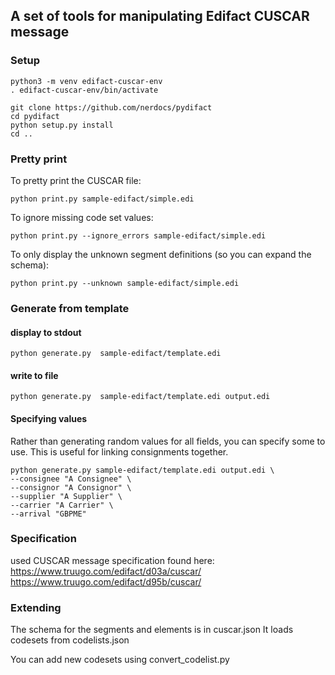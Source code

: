 ## A set of tools for manipulating Edifact CUSCAR message

### Setup

```
python3 -m venv edifact-cuscar-env
. edifact-cuscar-env/bin/activate
```

```
git clone https://github.com/nerdocs/pydifact
cd pydifact
python setup.py install
cd ..
```

### Pretty print

To pretty print the CUSCAR file:

```
python print.py sample-edifact/simple.edi 
```

To ignore missing code set values:

```
python print.py --ignore_errors sample-edifact/simple.edi
```

To only display the unknown segment definitions (so you can expand the schema):

```
python print.py --unknown sample-edifact/simple.edi  
```
### Generate from template

#### display to stdout

```
python generate.py  sample-edifact/template.edi
```

#### write to file

```
python generate.py  sample-edifact/template.edi output.edi
```

#### Specifying values

Rather than generating random values for all fields, you can specify some to use. This is useful for linking consignments together.

```
python generate.py sample-edifact/template.edi output.edi \
--consignee "A Consignee" \
--consignor "A Consignor" \
--supplier "A Supplier" \
--carrier "A Carrier" \
--arrival "GBPME"
```

### Specification

used CUSCAR message specification found here:
https://www.truugo.com/edifact/d03a/cuscar/
https://www.truugo.com/edifact/d95b/cuscar/

### Extending

The schema for the segments and elements is in cuscar.json
It loads codesets from codelists.json

You can add new codesets using convert_codelist.py
